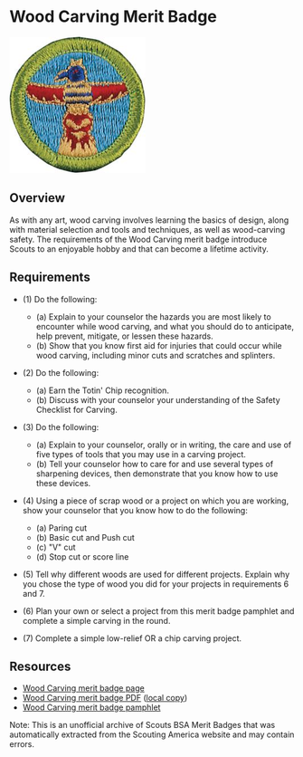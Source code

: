 

# Wood Carving Merit Badge

![Wood Carving Merit Badge](images/wood-carving-merit-badge.jpg)

## Overview



As with any art, wood carving involves learning the basics of design, along with material selection and tools and techniques, as well as wood-carving safety. The requirements of the Wood Carving merit badge introduce Scouts to an enjoyable hobby and that can become a lifetime activity.

## Requirements

* (1) Do the following:
    * (a) Explain to your counselor the hazards you are most likely to encounter while wood carving, and what you should do to anticipate, help prevent, mitigate, or lessen these hazards.
    * (b) Show that you know first aid for injuries that could occur while wood carving, including minor cuts and scratches and splinters.


* (2) Do the following:
    * (a) Earn the Totin' Chip recognition.
    * (b) Discuss with your counselor your understanding of the Safety Checklist for Carving.


* (3) Do the following:
    * (a) Explain to your counselor, orally or in writing, the care and use of five types of tools that you may use in a carving project.
    * (b) Tell your counselor how to care for and use several types of sharpening devices, then demonstrate that you know how to use these devices.


* (4) Using a piece of scrap wood or a project on which you are working, show your counselor that you know how to do the following:
    * (a) Paring cut
    * (b) Basic cut and Push cut
    * (c) "V" cut
    * (d) Stop cut or score line


* (5) Tell why different woods are used for different projects. Explain why you chose the type of wood you did for your projects in requirements 6 and 7.
* (6) Plan your own or select a project from this merit badge pamphlet and complete a simple carving in the round.
* (7) Complete a simple low-relief OR a chip carving project.


## Resources

- [Wood Carving merit badge page](https://www.scouting.org/merit-badges/wood-carving/)
- [Wood Carving merit badge PDF](https://filestore.scouting.org/filestore/Merit_Badge_ReqandRes/Wood_Carving.pdf) ([local copy](files/wood-carving-merit-badge.pdf))
- [Wood Carving merit badge pamphlet](None)

Note: This is an unofficial archive of Scouts BSA Merit Badges that was automatically extracted from the Scouting America website and may contain errors.